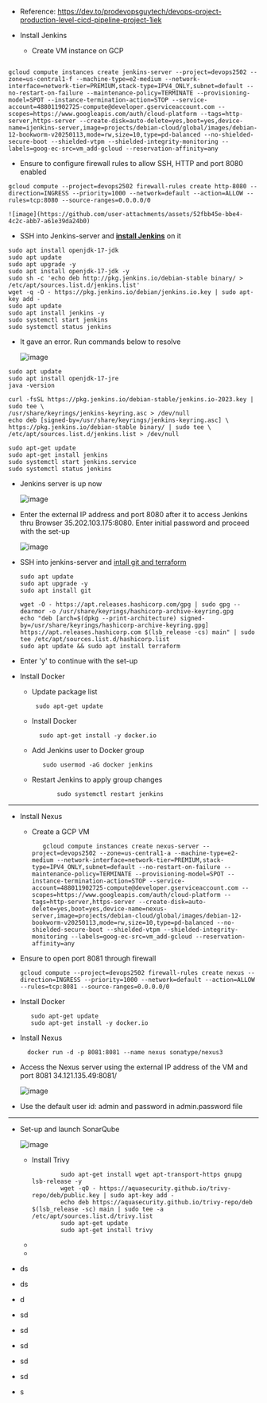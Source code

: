 - Reference: https://dev.to/prodevopsguytech/devops-project-production-level-cicd-pipeline-project-1iek

- Install Jenkins
  - Create VM instance on GCP
```

gcloud compute instances create jenkins-server --project=devops2502 --zone=us-central1-f --machine-type=e2-medium --network-interface=network-tier=PREMIUM,stack-type=IPV4_ONLY,subnet=default --no-restart-on-failure --maintenance-policy=TERMINATE --provisioning-model=SPOT --instance-termination-action=STOP --service-account=488011902725-compute@developer.gserviceaccount.com --scopes=https://www.googleapis.com/auth/cloud-platform --tags=http-server,https-server --create-disk=auto-delete=yes,boot=yes,device-name=ijenkins-server,image=projects/debian-cloud/global/images/debian-12-bookworm-v20250113,mode=rw,size=10,type=pd-balanced --no-shielded-secure-boot --shielded-vtpm --shielded-integrity-monitoring --labels=goog-ec-src=vm_add-gcloud --reservation-affinity=any

```

  
  - Ensure to configure firewall rules to allow SSH, HTTP and port 8080 enabled
```
gcloud compute --project=devops2502 firewall-rules create http-8080 --direction=INGRESS --priority=1000 --network=default --action=ALLOW --rules=tcp:8080 --source-ranges=0.0.0.0/0
```


    ![image](https://github.com/user-attachments/assets/52fbb45e-bbe4-4c2c-abb7-a61e39da24b0)

  - SSH into Jenkins-server and **[install Jenkins](https://github.com/Ajit1279/GCP_Learning/tree/main/250102_DevOpsProject/2_Jenkins_VM_Python)** on it

   ```
   sudo apt install openjdk-17-jdk
   sudo apt update
   sudo apt upgrade -y
   sudo apt install openjdk-17-jdk -y
   sudo sh -c 'echo deb http://pkg.jenkins.io/debian-stable binary/ > /etc/apt/sources.list.d/jenkins.list'
   wget -q -O - https://pkg.jenkins.io/debian/jenkins.io.key | sudo apt-key add -
   sudo apt update
   sudo apt install jenkins -y
   sudo systemctl start jenkins
   sudo systemctl status jenkins
   ```

  - It gave an error. Run commands below to resolve

    ![image](https://github.com/user-attachments/assets/112a92b6-c471-4086-bd21-07c7902d8d03)

   ```
   sudo apt update
   sudo apt install openjdk-17-jre
   java -version
   ```

  ``` 
  curl -fsSL https://pkg.jenkins.io/debian-stable/jenkins.io-2023.key | sudo tee \
  /usr/share/keyrings/jenkins-keyring.asc > /dev/null
  echo deb [signed-by=/usr/share/keyrings/jenkins-keyring.asc] \
  https://pkg.jenkins.io/debian-stable binary/ | sudo tee \
  /etc/apt/sources.list.d/jenkins.list > /dev/null

  ```

  ```
  sudo apt-get update
  sudo apt-get install jenkins
  sudo systemctl start jenkins.service
  sudo systemctl status jenkins
 ```
  - Jenkins server is up now

    ![image](https://github.com/user-attachments/assets/77d8e1dc-3a11-4402-be8d-2e4fee94c5ae)

  - Enter the external IP address and port 8080 after it to access Jenkins thru Browser  35.202.103.175:8080. Enter initial password and proceed with the set-up

     ![image](https://github.com/user-attachments/assets/57194f64-136e-4473-b757-047fc4fc4dad)

  - SSH into jenkins-server and [intall git and terraform](https://github.com/Ajit1279/GCP_Learning/tree/main/250102_DevOpsProject/1_Jenkins_on_GCPVM)

     ```
     sudo apt update
     sudo apt upgrade -y
     sudo apt install git

     ```

     ```
    wget -O - https://apt.releases.hashicorp.com/gpg | sudo gpg --dearmor -o /usr/share/keyrings/hashicorp-archive-keyring.gpg
    echo "deb [arch=$(dpkg --print-architecture) signed-by=/usr/share/keyrings/hashicorp-archive-keyring.gpg] https://apt.releases.hashicorp.com $(lsb_release -cs) main" | sudo tee /etc/apt/sources.list.d/hashicorp.list
    sudo apt update && sudo apt install terraform
     ```

  - Enter 'y' to continue with the set-up 

  - Install Docker
    - Update package list

           sudo apt-get update

    - Install Docker

            sudo apt-get install -y docker.io

    - Add Jenkins user to Docker group

             sudo usermod -aG docker jenkins

    - Restart Jenkins to apply group changes

                 sudo systemctl restart jenkins 

   
--------------------------------------------------------        
- Install Nexus
  - Create a GCP VM

           gcloud compute instances create nexus-server --project=devops2502 --zone=us-central1-a --machine-type=e2-medium --network-interface=network-tier=PREMIUM,stack-type=IPV4_ONLY,subnet=default --no-restart-on-failure --maintenance-policy=TERMINATE --provisioning-model=SPOT --instance-termination-action=STOP --service-account=488011902725-compute@developer.gserviceaccount.com --scopes=https://www.googleapis.com/auth/cloud-platform --tags=http-server,https-server --create-disk=auto-delete=yes,boot=yes,device-name=nexus-server,image=projects/debian-cloud/global/images/debian-12-bookworm-v20250113,mode=rw,size=10,type=pd-balanced --no-shielded-secure-boot --shielded-vtpm --shielded-integrity-monitoring --labels=goog-ec-src=vm_add-gcloud --reservation-affinity=any

 - Ensure to open port 8081 through firewall

       gcloud compute --project=devops2502 firewall-rules create nexus --direction=INGRESS --priority=1000 --network=default --action=ALLOW --rules=tcp:8081 --source-ranges=0.0.0.0/0

 - Install Docker

          sudo apt-get update
          sudo apt-get install -y docker.io
         
 - Install Nexus

         docker run -d -p 8081:8081 --name nexus sonatype/nexus3
   
 - Access the Nexus server using the external IP address of the VM and port 8081 34.121.135.49:8081/

     ![image](https://github.com/user-attachments/assets/ca2ae6ad-9f3b-4c82-8df8-216fe3144ad4)

 - Use the default user id: admin and password in admin.password file 

----------------------------------------------------------
- Set-up and launch SonarQube

     ![image](https://github.com/user-attachments/assets/ef442132-705a-4ef8-aad5-9c17b06186c5)

        
  - Install Trivy

                sudo apt-get install wget apt-transport-https gnupg lsb-release -y
                wget -qO - https://aquasecurity.github.io/trivy-repo/deb/public.key | sudo apt-key add -
                echo deb https://aquasecurity.github.io/trivy-repo/deb $(lsb_release -sc) main | sudo tee -a /etc/apt/sources.list.d/trivy.list
                sudo apt-get update
                sudo apt-get install trivy

  - 
  - 
- ds
- ds
- d
- sd
- sd
- sd
- sd
- sd
- s
